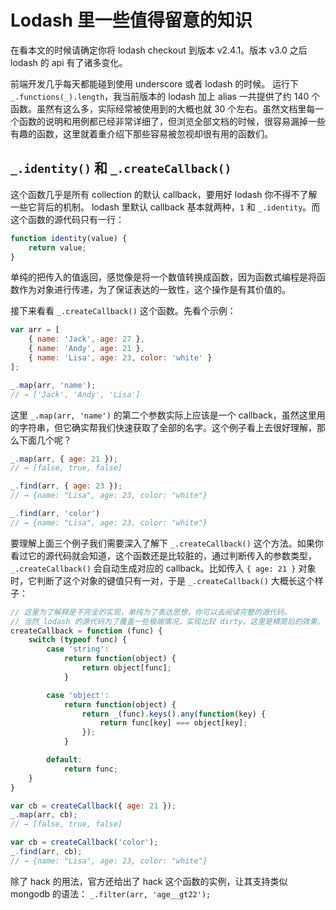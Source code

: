# Lodash 里一些值得留意的知识

在看本文的时候请确定你将 lodash checkout 到版本 v2.4.1。版本 v3.0 之后 lodash 的 api 有了诸多变化。

前端开发几乎每天都能碰到使用 underscore 或者 lodash 的时候。
运行下 `_.functions(_).length`，我当前版本的 lodash 加上 alias 一共提供了约 140 个函数。虽然有这么多，实际经常被使用到的大概也就 30 个左右。虽然文档里每一个函数的说明和用例都已经非常详细了，但浏览全部文档的时候，很容易漏掉一些有趣的函数，这里就着重介绍下那些容易被忽视却很有用的函数们。

## `_.identity()` 和 `_.createCallback()`

这个函数几乎是所有 collection 的默认 callback，要用好 lodash 你不得不了解一些它背后的机制。
lodash 里默认 callback 基本就两种，`1` 和 `_.identity`。而这个函数的源代码只有一行：

```javascript
function identity(value) {
    return value;
}
```

单纯的把传入的值返回，感觉像是将一个数值转换成函数，因为函数式编程是将函数作为对象进行传递，为了保证表达的一致性，这个操作是有其价值的。

接下来看看 `_.createCallback()` 这个函数。先看个示例：

```javascript
var arr = [
    { name: 'Jack', age: 27 },
    { name: 'Andy', age: 21 },
    { name: 'Lisa', age: 23, color: 'white' }
];

_.map(arr, 'name');
// → ['Jack', 'Andy', 'Lisa']
```

这里 `_.map(arr, 'name')` 的第二个参数实际上应该是一个 callback，虽然这里用的字符串，但它确实帮我们快速获取了全部的名字。这个例子看上去很好理解，那么下面几个呢？

```javascript
_.map(arr, { age: 21 });
// → [false, true, false]

_.find(arr, { age: 23 });
// → {name: "Lisa", age: 23, color: "white"}

_.find(arr, 'color')
// → {name: "Lisa", age: 23, color: "white"}
```

要理解上面三个例子我们需要深入了解下 `_.createCallback()` 这个方法。如果你看过它的源代码就会知道，这个函数还是比较脏的，通过判断传入的参数类型，`_.createCallback()` 会自动生成对应的 callback。比如传入 `{ age: 21 }` 对象时，它判断了这个对象的键值只有一对，于是 `_.createCallback()` 大概长这个样子：

```javascript
// 这里为了解释是不完全的实现，单纯为了表达思想，你可以去阅读完整的源代码。
// 当然 lodash 的源代码为了覆盖一些极端情况，实现比较 dirty。这里是精简后的效果。
createCallback = function (func) {
    switch (typeof func) {
        case 'string':
            return function(object) {
                return object[func];
            }

        case 'object':
            return function(object) {
                return _(func).keys().any(function(key) {
                    return func[key] === object[key];
                });
            }

        default:
            return func;
    }
}

var cb = createCallback({ age: 21 });
_.map(arr, cb);
// → [false, true, false]

var cb = createCallback('color');
_.find(arr, cb);
// → {name: "Lisa", age: 23, color: "white"}
```

除了 hack 的用法，官方还给出了 hack 这个函数的实例，让其支持类似 mongodb
的语法： `_.filter(arr, 'age__gt22');`